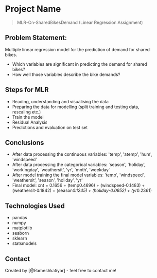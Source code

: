 # Project Name
> MLR-On-SharedBikesDemand (Linear Regression Assignment)


## Problem Statement:
Multiple linear regression model for the prediction of demand for shared bikes.
* Which variables are significant in predicting the demand for shared bikes?
* How well those variables describe the bike demands?


## Steps for MLR
- Reading, understanding and visualising the data
- Preparing the data for modelling (split training and testing data, rescaling etc.)
- Train the model
- Residual Analysis
- Predictions and evaluation on test set


## Conclusions
- After data processing the continuous variables: 'temp', 'atemp', 'hum', 'windspeed'
- After data processing the categorical variables: 'season', 'holiday', 'workingday', 'weathersit', 'yr', 'mnth', 'weekday'
- After model training the final model variables: 'temp', 'windspeed', 'weathersit', 'season', 'holiday', 'yr'
- Final model: cnt = 0.1656 + (temp0.4696) + (windspeed-0.1483) + (weathersit-0.1842) + (season*0.1245) + (holiday-0.0952) + (yr*0.2361)


## Technologies Used
- pandas
- numpy
- matplotlib
- seaborn
- sklearn
- statsmodels


## Contact
Created by [@Rameshkatiyar] - feel free to contact me!
